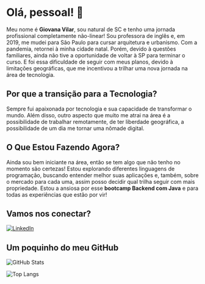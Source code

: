 
# Olá, pessoal! 👋

Meu nome é **Giovana Vilar**, sou natural de SC e tenho uma jornada profissional completamente não-linear! Sou professora de inglês e, em 2019, me mudei para São Paulo para cursar arquitetura e urbanismo. Com a pandemia, retornei à minha cidade natal. Porém, devido à questões familiares, ainda não tive a oportunidade de voltar à SP para terminar o curso. E foi essa dificuldade de seguir com meus planos, devido à limitações geográficas, que me incentivou a trilhar uma nova jornada na área de tecnologia.


## Por que a transição para a Tecnologia?

Sempre fui apaixonada por tecnologia e sua capacidade de transformar o mundo. Além disso, outro aspecto que muito me atrai na área é a possibilidade de trabalhar remotamente, de ter liberdade geográfica, a possibilidade de um dia me tornar uma nômade digital.


## O Que Estou Fazendo Agora?

Ainda sou bem iniciante na área, então se tem algo que não tenho no momento são certezas! Estou explorando diferentes linguagens de programação, buscando entender melhor suas aplicações e, também, sobre o mercado para cada uma, assim posso decidir qual trilha seguir com mais propriedade. Estou a ansiosa por esse **bootcamp Backend com Java** e para todas as experiências que estão por vir!


## Vamos nos conectar?

[![LinkedIn](https://img.shields.io/badge/LinkedIn-0077B5?style=for-the-badge&logo=linkedin&logoColor=white)](https://www.linkedin.com/in/giovana-vilar-81a4b81ba/)


## Um poquinho do meu GitHub
![GitHub Stats](https://github-readme-stats.vercel.app/api?username=giovlr&theme=transparent&bg_color=000&border_color=30A3DC&show_icons=true&icon_color=30A3DC&title_color=E94D5F&text_color=FFF)

![Top Langs](https://github-readme-stats-git-masterrstaa-rickstaa.vercel.app/api/top-langs/?username=giovlr&layout=compact&bg_color=000&border_color=30A3DC&title_color=E94D5F&text_color=FFF)
